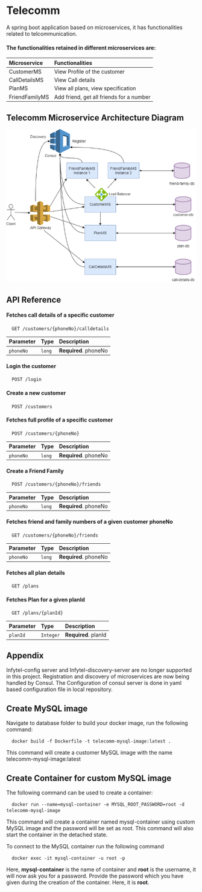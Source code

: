 # Telecomm

A spring boot application based on microservices, it has functionalities related to telcommunication.

#### The functionalities retained in different microservices are:


| Microservice | Functionalities             |
| :----------- | :-------------------------- |
| CustomerMS | View Profile of the customer |
| CallDetailsMS | View Call details |
| PlanMS | View all plans, view specification |
| FriendFamilyMS | Add friend, get all friends for a number |

## Telecomm Microservice Architecture Diagram

![App Screenshot](https://github.com/MirAbbasAli/Telecomm/blob/master/telecomm-design-lb.png)

## API Reference

#### Fetches call details of a specific customer

```
  GET /customers/{phoneNo}/calldetails
```

| Parameter | Type     | Description                |
| :-------- | :------- | :------------------------- |
| `phoneNo` | `long` | **Required**. phoneNo |

#### Login the customer

```
  POST /login
```


#### Create a new customer

```
  POST /customers
```

#### Fetches full profile of a specific customer

```
  POST /customers/{phoneNo}
```

| Parameter | Type     | Description                |
| :-------- | :------- | :------------------------- |
| `phoneNo` | `long` | **Required**. phoneNo |

#### Create a Friend Family

```
  POST /customers/{phoneNo}/friends
```

| Parameter | Type     | Description                |
| :-------- | :------- | :------------------------- |
| `phoneNo` | `long` | **Required**. phoneNo |

#### Fetches friend and family numbers of a given customer phoneNo

```
  GET /customers/{phoneNo}/friends
```

| Parameter | Type     | Description                |
| :-------- | :------- | :------------------------- |
| `phoneNo` | `long` | **Required**. phoneNo |

#### Fetches all plan details

```
  GET /plans
```
#### Fetches Plan for a given planId

```
  GET /plans/{planId}
```

| Parameter | Type     | Description                |
| :-------- | :------- | :------------------------- |
| `planId` | `Integer` | **Required**. planId |


## Appendix
Infytel-config server and Infytel-discovery-server are no longer supported in this project. Registration and discovery of microservices are now being handled by Consul. The Configuration of consul server is done in yaml based configuration file in local repository.

## Create MySQL image
Navigate to database folder to build your docker image, run the following command:

```
  docker build -f Dockerfile -t telecomm-mysql-image:latest .
```
This command will create a customer MySQL image with the name telecomm-mysql-image:latest 

## Create Container for custom MySQL image
The following command can be used to create a container:
```
  docker run --name=mysql-container -e MYSQL_ROOT_PASSWORD=root -d telecomm-mysql-image
```

This command will create a container named mysql-container using custom MySQL image and the password will be set as root. This command will also start the container in the detached state.

To connect to the MySQL container run the following command
```
  docker exec -it mysql-container -u root -p
```
Here, <b>mysql-container</b> is the name of container and <b>root</b> is the username, it will now ask you for a password. Provide the password which you have given during the creation of the container.
Here, it is <b>root</b>. 